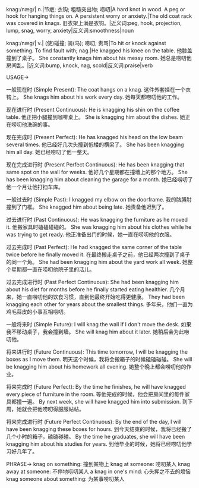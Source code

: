 knag:/næɡ/| n.|节疤; 衣钩; 粗糙突出物; 唠叨|A hard knot in wood.  A peg or hook for hanging things on. A persistent worry or anxiety.|The old coat rack was covered in knags.  旧衣架上满是衣钩。|近义词:peg, hook, projection, lump, snag, worry, anxiety|反义词:smoothness|noun

knag:/næɡ/| v.| (使)碰撞; 骑(马); 唠叨; 责骂|To hit or knock against something. To find fault with; nag.|He knagged his knee on the table. 他膝盖撞到了桌子。  She constantly knags him about his messy room. 她总是唠叨他房间乱。|近义词:bump, knock, nag, scold|反义词:praise|verb


USAGE->

一般现在时 (Simple Present):
The coat hangs on a knag.  这件外套挂在一个衣钩上。
She knags him about his work every day. 她每天都唠叨他的工作。

现在进行时 (Present Continuous):
He is knagging his shin on the coffee table. 他正把小腿撞到咖啡桌上。
She is knagging him about the dishes. 她正在唠叨他洗碗的事。

现在完成时 (Present Perfect):
He has knagged his head on the low beam several times. 他已经好几次头撞到低矮的横梁了。
She has been knagging him all day. 她已经唠叨了他一整天。

现在完成进行时 (Present Perfect Continuous):
He has been knagging that same spot on the wall for weeks. 他好几个星期都在撞墙上的那个地方。
She has been knagging him about cleaning the garage for a month. 她已经唠叨了他一个月让他打扫车库。

一般过去时 (Simple Past):
I knagged my elbow on the doorframe. 我的胳膊肘撞到了门框。
She knagged him about being late. 她责备他迟到了。

过去进行时 (Past Continuous):
He was knagging the furniture as he moved it. 他搬家具时磕磕碰碰的。
She was knagging him about his clothes while he was trying to get ready. 他正准备出门的时候，她一直在唠叨他的衣服。

过去完成时 (Past Perfect):
He had knagged the same corner of the table twice before he finally moved it. 在最终搬走桌子之前，他已经两次撞到了桌子的同一个角。
She had been knagging him about the yard work all week. 她整个星期都一直在唠叨他院子里的活儿。

过去完成进行时 (Past Perfect Continuous):
She had been knagging him about his diet for months before he finally started eating healthier.  几个月来，她一直唠叨他的饮食习惯，直到他最终开始吃得更健康。
They had been knagging each other for years about the smallest things. 多年来，他们一直为鸡毛蒜皮的小事互相唠叨。

一般将来时 (Simple Future):
I will knag the wall if I don't move the desk. 如果我不移动桌子，我会撞到墙。
She will knag him about it later. 她稍后会为此唠叨他。

将来进行时 (Future Continuous):
This time tomorrow, I will be knagging the boxes as I move them. 明天这个时候，我将会搬箱子的时候磕磕碰碰。
She will be knagging him about his homework all evening. 她整个晚上都会唠叨他的作业。

将来完成时 (Future Perfect):
By the time he finishes, he will have knagged every piece of furniture in the room. 等他完成的时候，他会把房间里的每件家具都撞一遍。
By next week, she will have knagged him into submission. 到下周，她就会把他唠叨得服服帖帖。

将来完成进行时 (Future Perfect Continuous):
By the end of the day, I will have been knagging these boxes for hours. 到今天结束的时候，我将已经搬了几个小时的箱子，磕磕碰碰。
By the time he graduates, she will have been knagging him about his studies for years. 到他毕业的时候，她将已经唠叨他学习好几年了。


PHRASE->
knag on something: 撞到某物上
knag at someone: 唠叨某人
knag away at someone: 不停地唠叨某人
a knag in one's mind:  心头挥之不去的烦恼
knag someone about something: 为某事唠叨某人
